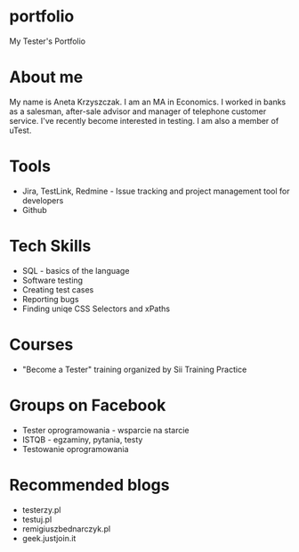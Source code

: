 # portfolio
My Tester's Portfolio

# About me
My name is Aneta Krzyszczak. I am an MA in Economics. I worked in banks as a salesman, after-sale advisor and manager of telephone customer service. I've recently become interested in testing. I am also a member of uTest.


# Tools
* Jira, TestLink, Redmine - Issue tracking and project management tool for developers
* Github

# Tech Skills
* SQL - basics of the language
* Software testing
* Creating test cases
* Reporting bugs
* Finding uniqe CSS Selectors and xPaths

# Courses
* "Become a Tester" training organized by Sii Training Practice

# Groups on Facebook
* Tester oprogramowania - wsparcie na starcie
* ISTQB - egzaminy, pytania, testy
* Testowanie oprogramowania

# Recommended blogs
* testerzy.pl
* testuj.pl
* remigiuszbednarczyk.pl
* geek.justjoin.it
